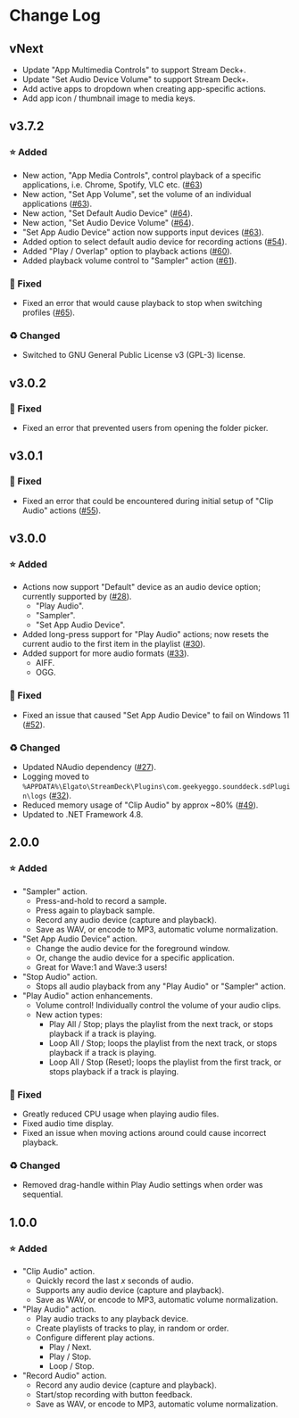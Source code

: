 # Change Log

## vNext

- Update "App Multimedia Controls" to support Stream Deck+.
- Update "Set Audio Device Volume" to support Stream Deck+.
- Add active apps to dropdown when creating app-specific actions.
- Add app icon / thumbnail image to media keys.

## v3.7.2

### ⭐ Added

- New action, "App Media Controls", control playback of a specific applications, i.e. Chrome, Spotify, VLC etc. ([#63](https://github.com/GeekyEggo/SoundDeck/issues/63))
- New action, "Set App Volume", set the volume of an individual applications ([#63](https://github.com/GeekyEggo/SoundDeck/issues/63)).
- New action, "Set Default Audio Device" ([#64](https://github.com/GeekyEggo/SoundDeck/issues/64)).
- New action, "Set Audio Device Volume" ([#64](https://github.com/GeekyEggo/SoundDeck/issues/64)).
- "Set App Audio Device" action now supports input devices ([#63](https://github.com/GeekyEggo/SoundDeck/issues/63)). 
- Added option to select default audio device for recording actions ([#54](https://github.com/GeekyEggo/SoundDeck/issues/54)).
- Added "Play / Overlap" option to playback actions ([#60](https://github.com/GeekyEggo/SoundDeck/issues/60)).
- Added playback volume control to "Sampler" action ([#61](https://github.com/GeekyEggo/SoundDeck/issues/61)).

### 🐞 Fixed

- Fixed an error that would cause playback to stop when switching profiles ([#65](https://github.com/GeekyEggo/SoundDeck/issues/65)).

### ♻ Changed

- Switched to GNU General Public License v3 (GPL-3) license.

## v3.0.2

### 🐞 Fixed

- Fixed an error that prevented users from opening the folder picker.

## v3.0.1

### 🐞 Fixed

- Fixed an error that could be encountered during initial setup of "Clip Audio" actions ([#55](https://github.com/GeekyEggo/SoundDeck/issues/55)).

## v3.0.0

### ⭐ Added

- Actions now support "Default" device as an audio device option; currently supported by ([#28](https://github.com/GeekyEggo/SoundDeck/issues/28)).
  - "Play Audio".
  - "Sampler".
  - "Set App Audio Device".
- Added long-press support for "Play Audio" actions; now resets the current audio to the first item in the playlist ([#30](https://github.com/GeekyEggo/SoundDeck/issues/30)).
- Added support for more audio formats ([#33](https://github.com/GeekyEggo/SoundDeck/issues/33)).
  - AIFF.
  - OGG.

### 🐞 Fixed

- Fixed an issue that caused "Set App Audio Device" to fail on Windows 11 ([#52](https://github.com/GeekyEggo/SoundDeck/issues/52)).

### ♻ Changed

- Updated NAudio dependency ([#27](https://github.com/GeekyEggo/SoundDeck/issues/27)).
- Logging moved to `%APPDATA%\Elgato\StreamDeck\Plugins\com.geekyeggo.sounddeck.sdPlugin\logs` ([#32](https://github.com/GeekyEggo/SoundDeck/issues/32)).
- Reduced memory usage of "Clip Audio" by approx ~80% ([#49](https://github.com/GeekyEggo/SoundDeck/issues/49)).
- Updated to .NET Framework 4.8.

## 2.0.0

### ⭐ Added

- "Sampler" action.
  - Press-and-hold to record a sample.
  - Press again to playback sample.
  - Record any audio device (capture and playback).
  - Save as WAV, or encode to MP3, automatic volume normalization.
- "Set App Audio Device" action.
  - Change the audio device for the foreground window.
  - Or, change the audio device for a specific application.
  - Great for Wave:1 and Wave:3 users!
- "Stop Audio" action.
  - Stops all audio playback from any "Play Audio" or "Sampler" action.
- "Play Audio" action enhancements.
  - Volume control! Individually control the volume of your audio clips.
  - New action types:
    - Play All / Stop; plays the playlist from the next track, or stops playback if a track is playing.
    - Loop All / Stop; loops the playlist from the next track, or stops playback if a track is playing.
    - Loop All / Stop (Reset); loops the playlist from the first track, or stops playback if a track is playing.

### 🐞 Fixed

- Greatly reduced CPU usage when playing audio files.
- Fixed audio time display.
- Fixed an issue when moving actions around could cause incorrect playback.

### ♻ Changed

- Removed drag-handle within Play Audio settings when order was sequential.

## 1.0.0

### ⭐ Added

- "Clip Audio" action.
  - Quickly record the last *x* seconds of audio.
  - Supports any audio device (capture and playback).
  - Save as WAV, or encode to MP3, automatic volume normalization.
- "Play Audio" action.
  - Play audio tracks to any playback device.
  - Create playlists of tracks to play, in random or order.
  - Configure different play actions.
    - Play / Next.
    - Play / Stop.
    - Loop / Stop.
- "Record Audio" action.
  - Record any audio device (capture and playback).
  - Start/stop recording with button feedback.
  - Save as WAV, or encode to MP3, automatic volume normalization.
